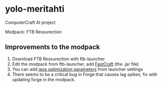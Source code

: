 yolo-meritahti
==============

ComputerCraft AI project

Modpack: FTB Ressurection

Improvements to the modpack
---------------------------

1. Download FTB Ressurection with ftb-launcher
2. Edit the modpack from ftb-launcher, add [FastCraft](http://forum.industrial-craft.net/index.php?page=Thread&threadID=10820) (the .jar file)
3. You can add [java optimization parameters](http://pastebin.com/aL8zwnK2) from launcher settings
4. There seems to be a critical bug in Forge that causes lag spikes, fix with updating forge in the modpack.
